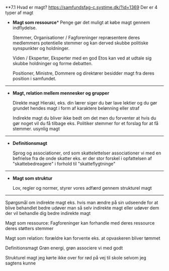**7.1 Hvad er magt?
https://samfundsfag-c.systime.dk/?id=1369
Der er 4 typer af magt 

* **Magt som ressource***
  Penge gør det muligt at købe magt gennem indflydelse. 
  
  Stemmer, Organisationer / Fagforeninger repræsentere deres medlemmers potentielle stemmer og kan derved skubbe politiske synspunkter og holdninger.
  
  Viden / Eksperter, Eksperter med en god Etos kan ved at udtale sig skubbe holdninger og forme debatten.
  
  Positioner, Ministre, Dommere og direktører besidder magt fra deres position i samfundet.
---
* **Magt, relation mellem mennesker og grupper**
  
  Direkte magt Hieraki, eks. din lærer siger du bør lave lektier og du gør grundet hendes magt i form af karaktere 
  belønning eller straf 
  
  Indirekte magt du bliver ikke bedt om det men du forventer at hvis du gør noget vil du få tilbage eks. Politiker stemmer for et forslag for at få stemmer.
  usynlig magt
----
* **Definitionsmagt**
  
  Sprog og associationer, ord som skattelettelser associationer vi med en befrielse fra de onde skatter eks. er der stor forskel i opfattelsen af "skattebedreagere" i forhold til "skatteflygtninge"
---
* **Magt som struktur**
  
  Lov, regler og normer, styrer vores adfærd gennem strukturel magt 
---
Spørgsmål om indirekte magt 
eks. hvis man ændre på sin udseende for at blive behandlet bedre udøver man så selv indirekte magt eller udøver dem der vil behandle dig bedre indirekte magt 


Magt som ressource:
Fagforeninger kan forhandle med deres ressource deres støtters stemmer 

Magt som relation:
forældre kan forvente eks. at opvaskeren bliver tømmet 

Definitionsmagt 
Grøn energi, grøn associere vi med godt 

Strukturel magt 
jeg kørte ikke over for rød på vej til skole selvom jeg sagtens kunne